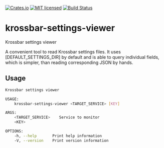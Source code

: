 [![Crates.io][crates-badge]][crates-url]
[![MIT licensed][mit-badge]][mit-url]
[![Build Status][actions-badge]][actions-url]

[crates-badge]: https://img.shields.io/crates/v/krossbar-settings-viewer.svg
[crates-url]: https://crates.io/crates/krossbar-settings-viewer
[mit-badge]: https://img.shields.io/badge/license-MIT-blue.svg
[mit-url]: https://github.com/krossbar-platform/krossbar-bus/blob/main/LICENSE
[actions-badge]: https://github.com/krossbar-platform/krossbar-settings/actions/workflows/ci.yml/badge.svg
[actions-url]: https://github.com/krossbar-platform/krossbar-settings/actions/workflows/ci.yml

# krossbar-settings-viewer

Krossbar settings viewer

A convenient tool to read Krossbar settings files.
It uses [DEFAULT_SETTINGS_DIR] by default and is able to query individual
fields, which is simpler, than reading corresponding JSON by hands.

## Usage

```sh
Krossbar settings viewer

USAGE:
    krossbar-settings-viewer <TARGET_SERVICE> [KEY]

ARGS:
    <TARGET_SERVICE>    Service to monitor
    <KEY>

OPTIONS:
    -h, --help       Print help information
    -V, --version    Print version information
```
